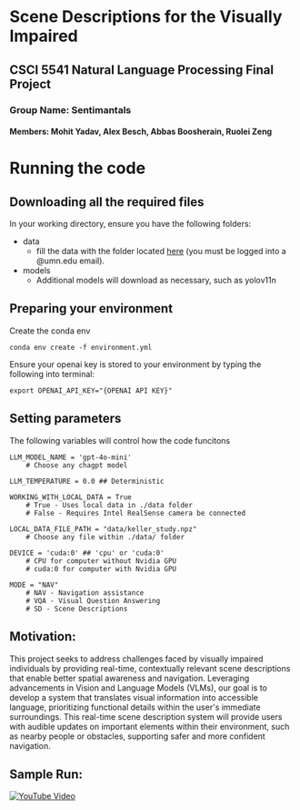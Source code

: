 # Scene Descriptions for the Visually Impaired
## CSCI 5541 Natural Language Processing Final Project
### Group Name: Sentimantals
#### Members: Mohit Yadav, Alex Besch, Abbas Boosherain, Ruolei Zeng



# Running the code
## Downloading all the required files
In your working directory, ensure you have the following folders:
- data
    - fill the data with the folder located [here](https://drive.google.com/drive/folders/1V4nHudH28UQZuzTyz9ETtODgYE5Jx2lJ?usp=sharing) (you must be logged into a @umn.edu email).
- models
    - Additional models will download as necessary, such as yolov11n

## Preparing your environment
Create the conda env
```
conda env create -f environment.yml
```

Ensure your openai key is stored to your environment by typing the following into terminal:
```
export OPENAI_API_KEY="{OPENAI API KEY}"
```

## Setting parameters
The following variables will control how the code funcitons
```
LLM_MODEL_NAME = 'gpt-4o-mini' 
    # Choose any chagpt model

LLM_TEMPERATURE = 0.0 ## Deterministic

WORKING_WITH_LOCAL_DATA = True 
    # True - Uses local data in ./data folder
    # False - Requires Intel RealSense camera be connected

LOCAL_DATA_FILE_PATH = "data/keller_study.npz" 
    # Choose any file within ./data/ folder

DEVICE = 'cuda:0' ## 'cpu' or 'cuda:0'
    # CPU for computer without Nvidia GPU
    # cuda:0 for computer with Nvidia GPU

MODE = "NAV" 
    # NAV - Navigation assistance
    # VQA - Visual Question Answering
    # SD - Scene Descriptions
```

## Motivation:
This project seeks to address challenges faced by visually impaired individuals by providing real-time, contextually relevant scene descriptions that enable better spatial awareness and navigation. Leveraging advancements in Vision and Language Models (VLMs), our goal is to develop a system that translates visual information into accessible language, prioritizing functional details within the user's immediate surroundings. This real-time scene description system will provide users with audible updates on important elements within their environment, such as nearby people or obstacles, supporting safer and more confident navigation.

## Sample Run:
[![YouTube Video](https://img.youtube.com/vi/<bQnBfadSGAU>/0.jpg)](https://www.youtube.com/watch?v=<bQnBfadSGAU>)
